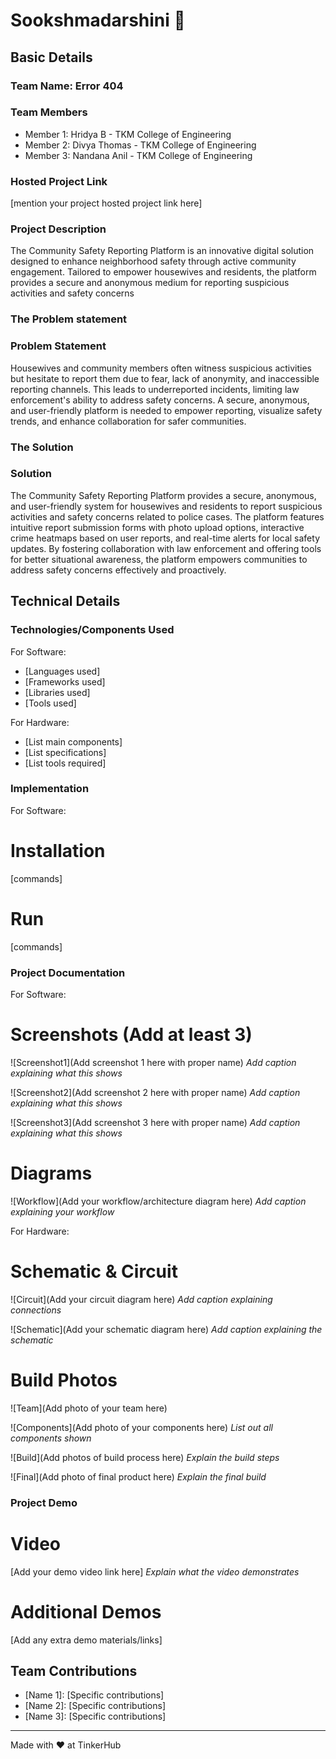 # Sookshmadarshini 🎯


## Basic Details
### Team Name: Error 404


### Team Members
- Member 1: Hridya B - TKM College of Engineering
- Member 2: Divya Thomas - TKM College of Engineering
- Member 3: Nandana Anil - TKM College of Engineering

### Hosted Project Link
[mention your project hosted project link here]

### Project Description
The Community Safety Reporting Platform is an innovative digital solution designed to enhance neighborhood safety through active community engagement. Tailored to empower housewives and residents, the platform provides a secure and anonymous medium for reporting suspicious activities and safety concerns

### The Problem statement
### Problem Statement  

Housewives and community members often witness suspicious activities but hesitate to report them due to fear, lack of anonymity, and inaccessible reporting channels. This leads to underreported incidents, limiting law enforcement's ability to address safety concerns. A secure, anonymous, and user-friendly platform is needed to empower reporting, visualize safety trends, and enhance collaboration for safer communities.

### The Solution
### Solution  

The Community Safety Reporting Platform provides a secure, anonymous, and user-friendly system for housewives and residents to report suspicious activities and safety concerns related to police cases. The platform features intuitive report submission forms with photo upload options, interactive crime heatmaps based on user reports, and real-time alerts for local safety updates. By fostering collaboration with law enforcement and offering tools for better situational awareness, the platform empowers communities to address safety concerns effectively and proactively.

## Technical Details
### Technologies/Components Used
For Software:
- [Languages used]
- [Frameworks used]
- [Libraries used]
- [Tools used]

For Hardware:
- [List main components]
- [List specifications]
- [List tools required]

### Implementation
For Software:
# Installation
[commands]

# Run
[commands]

### Project Documentation
For Software:

# Screenshots (Add at least 3)
![Screenshot1](Add screenshot 1 here with proper name)
*Add caption explaining what this shows*

![Screenshot2](Add screenshot 2 here with proper name)
*Add caption explaining what this shows*

![Screenshot3](Add screenshot 3 here with proper name)
*Add caption explaining what this shows*

# Diagrams
![Workflow](Add your workflow/architecture diagram here)
*Add caption explaining your workflow*

For Hardware:

# Schematic & Circuit
![Circuit](Add your circuit diagram here)
*Add caption explaining connections*

![Schematic](Add your schematic diagram here)
*Add caption explaining the schematic*

# Build Photos
![Team](Add photo of your team here)


![Components](Add photo of your components here)
*List out all components shown*

![Build](Add photos of build process here)
*Explain the build steps*

![Final](Add photo of final product here)
*Explain the final build*

### Project Demo
# Video
[Add your demo video link here]
*Explain what the video demonstrates*

# Additional Demos
[Add any extra demo materials/links]

## Team Contributions
- [Name 1]: [Specific contributions]
- [Name 2]: [Specific contributions]
- [Name 3]: [Specific contributions]

---
Made with ❤️ at TinkerHub
